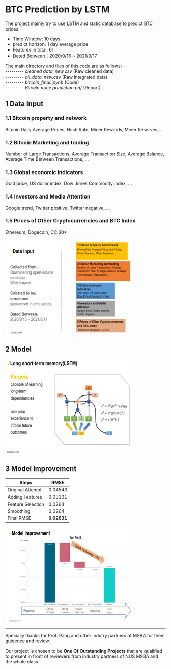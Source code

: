 # BTC Prediction by LSTM
The project mainly try to use LSTM and static database to predict BTC prices. 
* Time Window: 10 days
* predict horizon: 1 day average price
* Features in total: 61
* Dated Between：2020/9/16 ~ 2021/9/17

The main directory and files of this code are as follows:  
--------- *cleaned data_new.csv* (Raw cleaned data)  
--------- *all_data_new.csv* (Raw integrated data)  
--------- *bitcoin_final.ipynb* (Code)  
--------- *Bitcoin price prediction.pdf* (Report)  


## **1 Data Input**
### **1.1 Bitcoin property and network**
Bitcoin Daily Average Prices, Hash Rate, Miner Rewards, Miner Reserves,…

### **1.2 Bitcoin Marketing and trading**
Number of Large Transactions, Average Transaction Size, Average Balance, Average Time Between Transactions, …

### **1.3 Global economic indicators**
Gold price, US dollar index, Dow Jones Commodity index, … 

### **1.4 Investors and Media Attention**
Google trend, Twitter positive, Twitter negative, …

### **1.5 Prices of Other Cryptocurrencies and BTC Index**
 Ethereum, Dogecoin, CCI30*

 <img src="https://github.com/xlsi/BTC-Prediction-by-LSTM/blob/main/picture/data_input.PNG" width="400" height="300">


## **2 Model**
 <img src="https://github.com/xlsi/BTC-Prediction-by-LSTM/blob/main/picture/lstm.PNG" width="400" height="300">


## **3 Model Improvement**
 Steps | RMSE
 ---- | -----  
 Original Attempt  | 0.04543
 Adding Features  | 0.03101
 Feature Selection  | 0.0264
 Smoothing  | 0.0264
 Final RMSE  | **0.02631**
 <img src="https://github.com/xlsi/BTC-Prediction-by-LSTM/blob/main/picture/model_performance.PNG" width="400" height="300">

***
Specially thanks for Prof. Pang and other indutry partners of MSBA for their guidence and review.

Our project is chosen to be **One Of Outstanding Projects** that are qualified to present in front of reviewers from industry partners of NUS MSBA and the whole class. 
